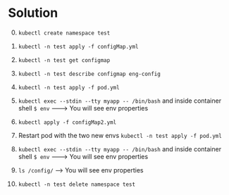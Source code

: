 # Solution

0. ``kubectl create namespace test``

1. ``kubectl -n test apply -f configMap.yml``

2. ``kubectl -n test get configmap``

3. ``kubectl -n test describe configmap eng-config``

4. ``kubectl -n test apply -f pod.yml``

5. ``kubectl exec --stdin --tty myapp -- /bin/bash`` and inside container shell ``$ env`` ---> You will see env properties

6. ``kubectl apply -f configMap2.yml``

7. Restart pod with the two new envs ``kubectl -n test apply -f pod.yml`` 

8. ``kubectl exec --stdin --tty myapp -- /bin/bash`` and inside container shell ``$ env`` ---> You will see env properties

9. ``ls /config/`` --> You will see env properties

10. ``kubectl -n test delete namespace test``